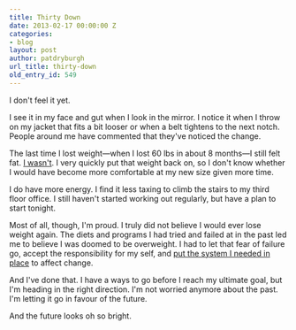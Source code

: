 ```yaml
---
title: Thirty Down
date: 2013-02-17 00:00:00 Z
categories:
- blog
layout: post
author: patdryburgh
url_title: thirty-down
old_entry_id: 549
---
```


I don't feel it yet.

I see it in my face and gut when I look in the mirror. I notice it when I throw on my jacket that fits a bit looser or when a belt tightens to the next notch. People around me have commented that they've noticed the change.

The last time I lost weight—when I lost 60 lbs in about 8 months—I still felt fat. [I wasn't][1]. I very quickly put that weight back on, so I don't know whether I would have become more comfortable at my new size given more time.

I do have more energy. I find it less taxing to climb the stairs to my third floor office. I still haven't started working out regularly, but have a plan to start tonight.

Most of all, though, I'm proud. I truly did not believe I would ever lose weight again. The diets and programs I had tried and failed at in the past led me to believe I was doomed to be overweight. I had to let that fear of failure go, accept the responsibility for my self, and [put the system I needed in place][2] to affect change.

And I've done that. I have a ways to go before I reach my ultimate goal, but I'm heading in the right direction. I'm not worried anymore about the past. I'm letting it go in favour of the future.

And the future looks oh so bright. 

[1]: http://patdryburgh.com/images/me2008.jpg
[2]: http://hundreddown.net/show/1
